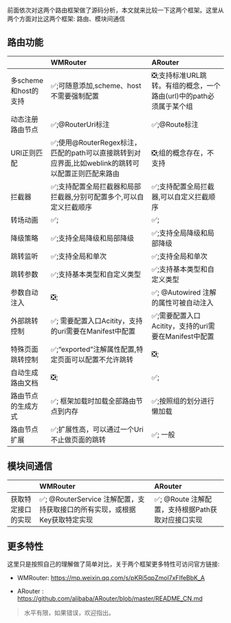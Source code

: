 
前面依次对这两个路由框架做了源码分析，本文就来比较一下这两个框架。这里从两个方面对比这两个框架: 路由、模块间通信

## 路由功能

|  | WMRouter | ARouter |
|:------|:------|:------|
|多scheme和host的支持|✅;可随意添加,scheme、host不需要强制配置|❎;支持标准URL跳转。有组的概念，一个路由(url)中的path必须属于某个组 |
|动态注册路由节点|✅;@RouterUri标注|✅;@Route标注 |
|URI正则匹配|✅;使用@RouterRegex标注，匹配的path可以直接跳转到对应界面,比如weblink的跳转可以配置正则匹配来路由|❎;组的概念存在，不支持 |
|拦截器|✅;支持配置全局拦截器和局部拦截器,分别可配置多个,可以自定义拦截顺序|✅;支持配置全局拦截器,可以自定义拦截顺序 |
|转场动画|✅;|✅;|
|降级策略|✅;支持全局降级和局部降级|✅;支持全局降级和局部降级 |
|跳转监听|✅;支持全局和单次|✅;支持全局和单次|
|跳转参数|✅;支持基本类型和自定义类型 |✅;支持基本类型和自定义类型 |
|参数自动注入|❎;|✅; @Autowired 注解的属性可被自动注入 |
|外部跳转控制|✅; 需要配置入口Acitity，支持的uri需要在Manifest中配置|✅;需要配置入口Acitity，支持的uri需要在Manifest中配置|
|特殊页面跳转控制|✅;“exported”注解属性配置,特定页面可以配置不允许跳转|❎;|
|自动生成路由文档|❎;|✅;  |
|路由节点的生成方式|✅; 框架加载时加载全部路由节点到内存|✅;按照组的划分进行懒加载|
|路由节点扩展|✅;扩展性高，可以通过一个Uri不止做页面的跳转|✅; 一般 |


## 模块间通信

|  | WMRouter | ARouter |
| :------| :------ | :------ |
|获取特定接口的实现|✅; @RouterService 注解配置，支持获取接口的所有实现，或根据Key获取特定实现|✅; @Route 注解配置，支持根据Path获取对应接口实现|


## 更多特性

这里只是按照自己的理解做了简单对比，关于两个框架更多特性可访问官方链接:

- WMRouter:  https://mp.weixin.qq.com/s/pKRi5qpZmol7xFIfeBbK_A

- ARouter :  https://github.com/alibaba/ARouter/blob/master/README_CN.md


> 水平有限，如果错误，欢迎指出。
